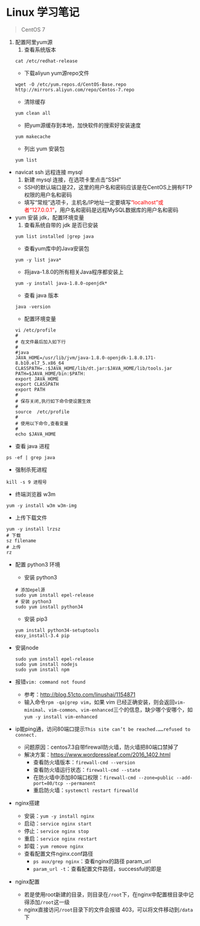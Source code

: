 # Linux 学习笔记
> CentOS 7

1. 配置阿里yum源
    1. 查看系统版本
    ```
    cat /etc/redhat-release
    ```
    - 下载aliyun yum源repo文件
    ```
    wget -O /etc/yum.repos.d/CentOS-Base.repo http://mirrors.aliyun.com/repo/Centos-7.repo
    ```
    - 清除缓存
    ```
    yum clean all
    ```
    - 把yum源缓存到本地，加快软件的搜索好安装速度
    ```
    yum makecache
    ```
    - 列出 yum 安装包
    ```
    yum list
    ```
- navicat ssh 远程连接 mysql
    1. 新建 mysql 连接，在选项卡里点击“SSH”
    - SSH的默认端口是22，这里的用户名和密码应该是在CentOS上拥有FTP权限的用户名和密码
    - 填写“常规”选项卡，主机名/IP地址一定要填写<font color=red>“localhost”或者“127.0.0.1”</font>，用户名和密码是远程MySQL数据库的用户名和密码
- yum 安装 jdk，配置环境变量
    1. 查看系统自带的 jdk 是否已安装
    ```
    yum list installed |grep java
    ```
    - 查看yum库中的Java安装包
    ```
    yum -y list java*
    ```
    - 将java-1.8.0的所有相关Java程序都安装上
    ```
    yum -y install java-1.8.0-openjdk*
    ```
    - 查看 java 版本
    ```
    java -version
    ```
    - 配置环境变量
    ```
    vi /etc/profile
    #
    # 在文件最后加入如下行
    #
    #java
    JAVA_HOME=/usr/lib/jvm/java-1.8.0-openjdk-1.8.0.171-8.b10.el7_5.x86_64
    CLASSPATH=.:$JAVA_HOME/lib/dt.jar:$JAVA_HOME/lib/tools.jar
    PATH=$JAVA_HOME/bin:$PATH:
    export JAVA_HOME
    export CLASSPATH
    export PATH
    #
    # 保存关闭,执行如下命令使设置生效
    #
    source  /etc/profile
    #
    # 使用以下命令,查看变量
    #
    echo $JAVA_HOME
    ```
- 查看 java 进程
```
ps -ef | grep java
```
- 强制杀死进程
```
kill -s 9 进程号
```
- 终端浏览器 w3m
```
yum -y install w3m w3m-img
```
- 上传下载文件
```
yum -y install lrzsz
# 下载
sz filename
# 上传
rz
```
- 配置 python3 环境
    - 安装 python3

    ```
    # 添加epel源
    sudo yum install epel-release
    # 安装 python3
    sudo yum install python34
    ```
    - 安装 pip3
    ```
    yum install python34-setuptools
    easy_install-3.4 pip
    ```


- 安装node

  ```
  sudo yum install epel-release
  sudo yum install nodejs
  sudo yum install npm
  ```

- 报错`vim: command not found`

  - 参考：http://blog.51cto.com/linushai/1154871
  - 输入命令`rpm -qa|grep vim`，如果 vim 已经正确安装，则会返回`vim-minimal`、`vim-common`、`vim-enhanced`三个的信息，缺少哪个安哪个，如`yum -y install vim-enhanced `

- ip能ping通，访问80端口提示`This site can’t be reached.……refused to connect.`

  - 问题原因：centos7.3自带firewall防火墙，防火墙把80端口禁掉了
  - 解决方案：https://www.wordpressleaf.com/2016_1402.html
    - 查看防火墙版本：`firewall-cmd --version`
    - 查看防火墙运行状态：`firewall-cmd --state`
    - 在防火墙中添加80端口权限：`firewall-cmd --zone=public --add-port=80/tcp --permanent`
    - 重启防火墙：`systemctl restart firewalld`

- nginx搭建

  - 安装：`yum -y install nginx`
  - 启动：`service nginx start`
  - 停止：`service nginx stop`
  - 重启：`service nginx restart`
  - 卸载：`yum remove nginx`
  - 查看配置文件nginx.conf路径
    - `ps aux/grep nginx`：查看nginx的路径 param_url
    - `param_url -t`：查看配置文件路径，successful的即是

- nginx配置

  - 若是使用root新建的目录，则目录在`/root`下，在nginx中配置根目录中记得添加`/root`这一级
  - nginx直接访问`/root`目录下的文件会报错 403，可以将文件移动到`/data`下